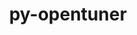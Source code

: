 ---
title: "py-opentuner"
layout: cache
categories: [package, develop-2024-03-24]
meta: {"versions": ["0.8.7"], "compilers": ["gcc@=11.4.0", "gcc@=9.4.0", "oneapi@=2024.0.0"], "oss": ["ubuntu20.04", "ubuntu22.04"], "platforms": ["linux"], "targets": ["neoverse_v1", "neoverse_v2", "ppc64le", "x86_64_v3"], "stacks": ["e4s", "e4s-neoverse-v2", "e4s-neoverse_v1", "e4s-oneapi", "e4s-power", "root"], "num_specs": 5, "num_specs_by_stack": {"e4s-power": 1, "root": 5, "e4s-neoverse_v1": 1, "e4s-neoverse-v2": 1, "e4s": 1, "e4s-oneapi": 1}}
spec_details: [{"hash": "p6v7fdm4lnur6ihzqp2vilo5pqgxvqqb", "compiler": "gcc@=9.4.0", "versions": ["0.8.7"], "os": "ubuntu20.04", "platform": "linux", "target": "ppc64le", "variants": ["build_system=python_pip"], "stacks": ["e4s-power", "root"], "size": "-", "tarball": "https://binaries.spack.io/develop-2024-03-24/build_cache/linux-ubuntu20.04-ppc64le/gcc-9.4.0/py-opentuner-0.8.7/linux-ubuntu20.04-ppc64le-gcc-9.4.0-py-opentuner-0.8.7-p6v7fdm4lnur6ihzqp2vilo5pqgxvqqb.spack"}, {"hash": "luzak52bc3qwxsltc2lejqtjz6t5uqix", "compiler": "gcc@=11.4.0", "versions": ["0.8.7"], "os": "ubuntu22.04", "platform": "linux", "target": "neoverse_v1", "variants": ["build_system=python_pip"], "stacks": ["e4s-neoverse_v1", "root"], "size": "-", "tarball": "https://binaries.spack.io/develop-2024-03-24/build_cache/linux-ubuntu22.04-neoverse_v1/gcc-11.4.0/py-opentuner-0.8.7/linux-ubuntu22.04-neoverse_v1-gcc-11.4.0-py-opentuner-0.8.7-luzak52bc3qwxsltc2lejqtjz6t5uqix.spack"}, {"hash": "dckayau6i6bdwtfkdphdluewjmq2ur2d", "compiler": "gcc@=11.4.0", "versions": ["0.8.7"], "os": "ubuntu22.04", "platform": "linux", "target": "neoverse_v2", "variants": ["build_system=python_pip"], "stacks": ["root", "e4s-neoverse-v2"], "size": "-", "tarball": "https://binaries.spack.io/develop-2024-03-24/build_cache/linux-ubuntu22.04-neoverse_v2/gcc-11.4.0/py-opentuner-0.8.7/linux-ubuntu22.04-neoverse_v2-gcc-11.4.0-py-opentuner-0.8.7-dckayau6i6bdwtfkdphdluewjmq2ur2d.spack"}, {"hash": "2ua465vmlddlp2det6qlertqyursglwx", "compiler": "gcc@=11.4.0", "versions": ["0.8.7"], "os": "ubuntu22.04", "platform": "linux", "target": "x86_64_v3", "variants": ["build_system=python_pip"], "stacks": ["root", "e4s"], "size": "-", "tarball": "https://binaries.spack.io/develop-2024-03-24/build_cache/linux-ubuntu22.04-x86_64_v3/gcc-11.4.0/py-opentuner-0.8.7/linux-ubuntu22.04-x86_64_v3-gcc-11.4.0-py-opentuner-0.8.7-2ua465vmlddlp2det6qlertqyursglwx.spack"}, {"hash": "alr3mctxmj3wj3k6i4jlmz6tgpj3muqw", "compiler": "oneapi@=2024.0.0", "versions": ["0.8.7"], "os": "ubuntu22.04", "platform": "linux", "target": "x86_64_v3", "variants": ["build_system=python_pip"], "stacks": ["e4s-oneapi", "root"], "size": "-", "tarball": "https://binaries.spack.io/develop-2024-03-24/build_cache/linux-ubuntu22.04-x86_64_v3/oneapi-2024.0.0/py-opentuner-0.8.7/linux-ubuntu22.04-x86_64_v3-oneapi-2024.0.0-py-opentuner-0.8.7-alr3mctxmj3wj3k6i4jlmz6tgpj3muqw.spack"}]
---